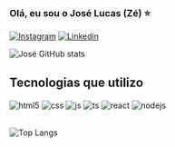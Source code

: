 ### Olá, eu sou o José Lucas (Zé) ⭐

[![Instagram](https://img.shields.io/badge/Instagram-E4405F?style=for-the-badge&logo=instagram&logoColor=white)](https://www.instagram.com/gomess.ze/)
[![Linkedin](https://img.shields.io/badge/LinkedIn-0077B5?style=for-the-badge&logo=linkedin&logoColor=white)](www.linkedin.com/in/josé-martins-702426199)

![José GitHub stats](https://github-readme-stats.vercel.app/api?username=JoseMGomes&show_icons=true&theme=dark)

## Tecnologias que utilizo

<div style="display: inline_block">
  <img align="center" alt="html5" src="https://img.shields.io/badge/HTML5-E34F26?style=for-the-badge&logo=html5&logoColor=white" />
  <img align="center" alt="css" src="https://img.shields.io/badge/CSS3-1572B6?style=for-the-badge&logo=css3&logoColor=white" />
  <img align="center" alt="js" src="https://img.shields.io/badge/JavaScript-F7DF1E?style=for-the-badge&logo=javascript&logoColor=black" />
  <img align="center" alt="ts" src="https://img.shields.io/badge/TypeScript-007ACC?style=for-the-badge&logo=typescript&logoColor=white" />
  <img align="center" alt="react" src="https://img.shields.io/badge/React-20232A?style=for-the-badge&logo=react&logoColor=61DAFB" />
  <img align="center" alt="nodejs" src="https://img.shields.io/badge/Node.js-43853D?style=for-the-badge&logo=node.js&logoColor=white" />
</div><br/>

![Top Langs](https://github-readme-stats.vercel.app/api/top-langs/?username=JoseMGomes&layout=compact)
